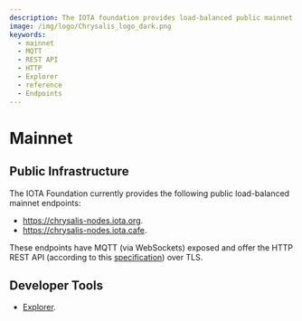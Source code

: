 ```yaml
---
description: The IOTA foundation provides load-balanced public mainnet endpoints where MQTT and the HTTP REST API are enabled.
image: /img/logo/Chrysalis_logo_dark.png
keywords:
  - mainnet
  - MQTT
  - REST API
  - HTTP
  - Explorer
  - reference
  - Endpoints
---
```


# Mainnet

## Public Infrastructure

The IOTA Foundation currently provides the following public load-balanced mainnet endpoints:

- https://chrysalis-nodes.iota.org.
- https://chrysalis-nodes.iota.cafe.

These endpoints have MQTT (via WebSockets) exposed and offer the HTTP REST API (according to this [specification](nodes/rest-api/iota-rest-api.info.mdx))
over TLS.

## Developer Tools

- [Explorer](https://explorer.iota.org/mainnet).
